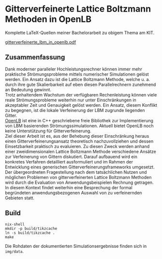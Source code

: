 # Gitterverfeinerte Lattice Boltzmann Methoden in OpenLB

Komplette LaTeX-Quellen meiner Bachelorarbeit zu obigem Thema am KIT.

[gitterverfeinerte_lbm_in_openlb.pdf](https://static.kummerlaender.eu/media/gitterverfeinerte_lbm_in_openlb.pdf)

## Zusammenfassung

Dank moderner paralleler Hochleistungsrechner können immer mehr praktische Strömungsprobleme mittels numerischer Simulationen gelöst werden. Ein Ansatz dazu ist die Lattice Boltzmann Methode, welche u. a. durch ihre gute Skalierbarkeit auf eben diesen Parallelrechnern zunehmend an Bedeutung gewinnt.  
Trotz anhaltendem Wachstum der verfügbaren Rechenleistung können viele reale Strömungsprobleme weiterhin nur unter Einschränkungen in akzeptabler Zeit und Genauigkeit gelöst werden. Ein Ansatz, diesem Konflikt zu begegnen, ist die lokale Verfeinerung der LBM zugrunde liegenden Gitter.  
[OpenLB](https://www.openlb.net/) ist eine in C++ geschriebene freie Bibliothek zur Implementierung von LBM basierenden Strömungssimulationen. Aktuell bietet OpenLB noch keine Unterstützung für Gitterverfeinerung.  
Ziel dieser Arbeit ist es, aus der Behebung dieser Einschränkung heraus einen Gitterverfeinerungsansatz theoretisch nachzuvollziehen und dessen Einsetzbarkeit praktisch zu evaluieren. Zu diesen Zweck werden anhand einer zweidimensionalen Lattice Boltzmann Methode verschiedene Ansätze zur Verfeinerung von Gittern diskutiert. Darauf aufbauend wird ein konkretes Verfahren detailliert ausformuliert und im Rahmen der Entwicklung eines generischen Gitterverfeinerungsframeworks umgesetzt. Der übergeordneten Fragestellung nach dem tatsächlichen Nutzen und möglichen Problemen von gitterverfeinerten Lattice Boltzmann Methoden wird durch die Evaluation von Anwendungsbeispielen Rechnung getragen. In diesem Kontext findet weiterhin eine Besprechung der formal begründeten anwendungsbezogenen Auswahl von zu verfeinernden Gebieten statt.

## Build

```
nix-shell
mkdir -p build/tikzcache
ln -s build/tikzcache .
make
```

Die Rohdaten der dokumentierten Simulationsergebnisse finden sich in `img/data`.
